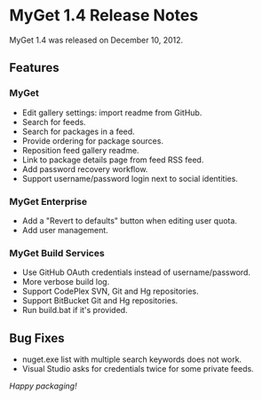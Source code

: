 # MyGet 1.4 Release Notes

MyGet 1.4 was released on December 10, 2012.

## Features

### MyGet
* Edit gallery settings: import readme from GitHub.
* Search for feeds.
* Search for packages in a feed.
* Provide ordering for package sources.
* Reposition feed gallery readme.
* Link to package details page from feed RSS feed.
* Add password recovery workflow.
* Support username/password login next to social identities.

### MyGet Enterprise
* Add a "Revert to defaults" button when editing user quota.
* Add user management.

### MyGet Build Services
* Use GitHub OAuth credentials instead of username/password.
* More verbose build log.
* Support CodePlex SVN, Git and Hg repositories.
* Support BitBucket Git and Hg repositories.
* Run build.bat if it's provided.

## Bug Fixes
* nuget.exe list with multiple search keywords does not work.
* Visual Studio asks for credentials twice for some private feeds.

_Happy packaging!_